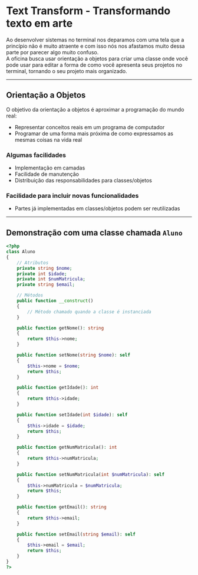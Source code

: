 # Text Transform - Transformando texto em arte

Ao desenvolver sistemas no terminal nos deparamos com uma tela que a princípio não é muito atraente e com isso nós nos afastamos muito dessa parte por parecer algo muito confuso.  
A oficina busca usar orientação a objetos para criar uma classe onde você pode usar para editar a forma de como você apresenta seus projetos no terminal, tornando o seu projeto mais organizado.

---

## Orientação a Objetos

O objetivo da orientação a objetos é aproximar a programação do mundo real:

- Representar conceitos reais em um programa de computador
- Programar de uma forma mais próxima de como expressamos as mesmas coisas na vida real

### Algumas facilidades

- Implementação em camadas  
- Facilidade de manutenção  
- Distribuição das responsabilidades para classes/objetos  

### Facilidade para incluir novas funcionalidades

- Partes já implementadas em classes/objetos podem ser reutilizadas  

---

## Demonstração com uma classe chamada `Aluno`

```php
<?php
class Aluno
{
    // Atributos
    private string $nome;
    private int $idade;
    private int $numMatricula;
    private string $email;

    // Métodos
    public function __construct()
    {
        // Método chamado quando a classe é instanciada
    }

    public function getNome(): string
    {
        return $this->nome;
    }

    public function setNome(string $nome): self
    {
        $this->nome = $nome;
        return $this;
    }

    public function getIdade(): int
    {
        return $this->idade;
    }

    public function setIdade(int $idade): self
    {
        $this->idade = $idade;
        return $this;
    }

    public function getNumMatricula(): int
    {
        return $this->numMatricula;
    }

    public function setNumMatricula(int $numMatricula): self
    {
        $this->numMatricula = $numMatricula;
        return $this;
    }

    public function getEmail(): string
    {
        return $this->email;
    }

    public function setEmail(string $email): self
    {
        $this->email = $email;
        return $this;
    }
}
?>
